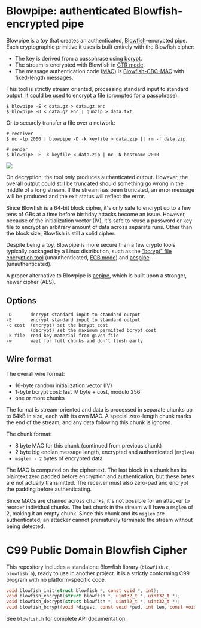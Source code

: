 # Blowpipe: authenticated Blowfish-encrypted pipe

Blowpipe is a *toy* that creates an authenticated,
[Blowfish][bfsh]-encrypted pipe. Each cryptographic primitive it uses is
built entirely with the Blowfish cipher:

* The key is derived from a passphrase using [bcrypt][bcrypt].
* The stream is encrypted with Blowfish in [CTR mode][ctr].
* The message authentication code ([MAC][mac]) is
  [Blowfish-CBC-MAC][cbcmac] with fixed-length messages.

This tool is strictly stream oriented, processing standard input to
standard output. It could be used to encrypt a file (prompted for a
passphrase):

    $ blowpipe -E < data.gz > data.gz.enc
    $ blowpipe -D < data.gz.enc | gunzip > data.txt

Or to securely transfer a file over a network:

    # receiver
    $ nc -lp 2000 | blowpipe -D -k keyfile > data.zip || rm -f data.zip

    # sender
    $ blowpipe -E -k keyfile < data.zip | nc -N hostname 2000

![][img]

On decryption, the tool *only* produces authenticated output. However,
the overall output could still be truncated should something go wrong in
the middle of a long stream. If the stream has been truncated, an error
message will be produced and the exit status will reflect the error.

Since Blowfish is a 64-bit block cipher, it's only safe to encrypt up to
a few tens of GBs at a time before birthday attacks become an issue.
However, because of the initialization vector (IV), it's safe to reuse a
password or key file to encrypt an arbitrary amount of data across
separate runs. Other than the block size, Blowfish is still a solid
cipher.

Despite being a toy, Blowpipe is more secure than a few crypto tools
typically packaged by a Linux distribution, such as the ["bcrypt" file
encryption tool][bad] (unauthenticated, [ECB mode][ecb]) and
[aespipe][aespipe] (unauthenticated).

A proper alternative to Blowpipe is [aepipe][aepipe], which is built
upon a stronger, newer cipher (AES).

## Options

    -D       decrypt standard input to standard output
    -E       encrypt standard input to standard output
    -c cost  (encrypt) set the bcrypt cost
             (decrypt) set the maximum permitted bcrypt cost
    -k file  read key material from given file
    -w       wait for full chunks and don't flush early

## Wire format

The overall wire format:

* 16-byte random initialization vector (IV)
* 1-byte bcrypt cost: last IV byte + cost, modulo 256
* one or more chunks

The format is stream-oriented and data is processed in separate chunks
up to 64kB in size, each with its own MAC. A special zero-length chunk
marks the end of the stream, and any data following this chunk is
ignored.

The chunk format:

* 8 byte MAC for this chunk (continued from previous chunk)
* 2 byte big endian message length, encrypted and authenticated (`msglen`)
* `msglen - 2` bytes of encrypted data

The MAC is computed on the ciphertext. The last block in a chunk has its
plaintext zero padded before encryption and authentication, but these
bytes are not actually transmitted. The receiver must also zero-pad and
encrypt the padding before authenticating.

Since MACs are chained across chunks, it's not possible for an attacker
to reorder individual chunks. The last chunk in the stream will have a
`msglen` of 2, making it an empty chunk. Since this chunk and its
`msglen` are authenticated, an attacker cannot prematurely terminate the
stream without being detected.

# C99 Public Domain Blowfish Cipher

This repository includes a standalone Blowfish library (`blowfish.c`,
`blowfish.h`), ready to use in another project. It is a strictly
conforming C99 program with no platform-specific code.

~~~c
void blowfish_init(struct blowfish *, const void *, int);
void blowfish_encrypt(struct blowfish *, uint32_t *, uint32_t *);
void blowfish_decrypt(struct blowfish *, uint32_t *, uint32_t *);
void blowfish_bcrypt(void *digest, const void *pwd, int len, const void *salt, int cost);
~~~

See `blowfish.h` for complete API documentation.


[aepipe]: https://github.com/hashbrowncipher/keypipe
[aespipe]: http://loop-aes.sourceforge.net/aespipe.README
[bad]: http://bcrypt.sourceforge.net/
[bcrypt]: https://en.wikipedia.org/wiki/Bcrypt
[bfsh]: https://www.schneier.com/academic/blowfish/
[cbcmac]: https://en.wikipedia.org/wiki/CBC-MAC
[ctr]: https://en.wikipedia.org/wiki/Block_cipher_mode_of_operation#CTR
[ecb]: https://bugs.debian.org/cgi-bin/bugreport.cgi?bug=700758
[img]: https://upload.wikimedia.org/wikipedia/commons/e/ec/Blowpipe2_(PSF).jpg
[mac]: https://en.wikipedia.org/wiki/Message_authentication_code

